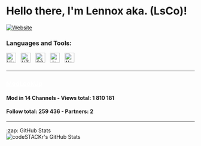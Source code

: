 # Hello there, I'm Lennox aka. (LsCo)!

[![Website](https://img.shields.io/website?label=devlsco.github.io&style=for-the-badge&url=https%3A%2F%2Fdevlsco.github.io)](https://devlsco.github.io/)

### Languages and Tools:

<img align="left" alt="Visual Studio Code(vscode)" width="26px" src="https://cdn.jsdelivr.net/gh/devicons/devicon/icons/vscode/vscode-original.svg" style="padding-right:10px;" />
<img align="left" alt="HTML5(html)" width="26px" src="https://cdn.jsdelivr.net/gh/devicons/devicon/icons/html5/html5-original.svg" style="padding-right:10px;" />
<img align="left" alt="CSS3(css)" width="26px" src="https://cdn.jsdelivr.net/gh/devicons/devicon/icons/css3/css3-original.svg" style="padding-right:10px;" />
<img align="left" alt="JavaScript(js)" width="26px" src="https://cdn.jsdelivr.net/gh/devicons/devicon/icons/javascript/javascript-original.svg" style="padding-right:10px;" />
<img align="left" alt="Node.js(node)" width="26px" src="https://cdn.jsdelivr.net/gh/devicons/devicon/icons/nodejs/nodejs-original.svg" style="padding-right:10px;" />

<br />
<br />

---

<div>
  <h4></h4>
  <h3><a class="none-copy" href="https://modlookup.3v.fi/u/LsCo" style="color: #FFF;">ModLookUp</a></h3>
  <div class="border">
     <h4>Mod in 14 Channels - Views total: 1 810 181</h4>
     <h4>Follow total: 259 436 - Partners: 2</h4>
  </div>
</div>



---

  <summary>:zap: GitHub Stats</summary>

  <img align="left" alt="codeSTACKr's GitHub Stats" src="https://github-readme-stats.vercel.app/api?username=devlsco&show_icons=true&hide_border=false&title_color=ff652f&icon_color=FFE400&bg_color=09131B&text_color=ffffff&border_color=0c1a25" />


[website]: https://devlsco.github.io
[twitter]: https://twitter.com/infolsco
